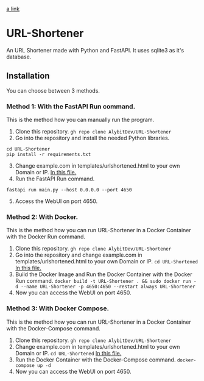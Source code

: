 [a link](https://github.com/AlybitDev/URL-Shortener/blob/main/templates/urlshortened.html)

# URL-Shortener
An URL Shortener made with Python and FastAPI. It uses sqlite3 as it's database.

## Installation
You can choose between 3 methods.

### Method 1: With the FastAPI Run command.
This is the method how you can manually run the program.

1. Clone this repository.
```gh repo clone AlybitDev/URL-Shortener```
2. Go into the repository and install the needed Python libraries.
```
cd URL-Shortener
pip install -r requirements.txt
```
3. Change example.com in templates/urlshortened.html to your own Domain or IP.
[In this file.](https://github.com/AlybitDev/URL-Shortener/blob/main/templates/urlshortened.html)
4. Run the FastAPI Run command.
```
fastapi run main.py --host 0.0.0.0 --port 4650
```
5. Access the WebUI on port 4650.

### Method 2: With Docker.
This is the method how you can run URL-Shortener in a Docker Container with the Docker Run command.

1. Clone this repository.
```gh repo clone AlybitDev/URL-Shortener```
2. Go into the repository and change example.com in templates/urlshortened.html to your own Domain or IP.
```cd URL-Shortened```
[In this file.](https://github.com/AlybitDev/URL-Shortener/blob/main/templates/urlshortened.html)
3. Build the Docker Image and Run the Docker Container with the Docker Run command.
```docker build -t URL-Shortener . && sudo docker run -d --name URL-Shortener -p 4650:4650 --restart always URL-Shortener```
4. Now you can access the WebUI on port 4650.

### Method 3: With Docker Compose.
This is the method how you can run URL-Shortener in a Docker Container with the Docker-Compose command.

1. Clone this repository.
```gh repo clone AlybitDev/URL-Shortener```
2. Change example.com in templates/urlshortened.html to your own Domain or IP.
```cd URL-Shortened```
[In this file.](https://github.com/AlybitDev/URL-Shortener/blob/main/templates/urlshortened.html)
3. Run the Docker Container with the Docker-Compose command.
```docker-compose up -d```
4. Now you can access the WebUI on port 4650.
